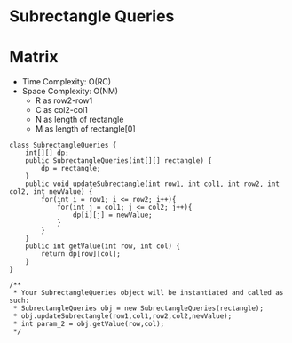 # Subrectangle Queries
# Matrix
* Time Complexity: O(RC)
* Space Complexity: O(NM)
	* R as row2-row1
	* C as col2-col1
	* N as length of rectangle
	* M as length of rectangle[0]
```
class SubrectangleQueries {
    int[][] dp;
    public SubrectangleQueries(int[][] rectangle) {
        dp = rectangle;
    }
    public void updateSubrectangle(int row1, int col1, int row2, int col2, int newValue) {
        for(int i = row1; i <= row2; i++){
            for(int j = col1; j <= col2; j++){
                dp[i][j] = newValue;
            }
        }
    }
    public int getValue(int row, int col) {
        return dp[row][col];
    }
}
```
```
/**
 * Your SubrectangleQueries object will be instantiated and called as such:
 * SubrectangleQueries obj = new SubrectangleQueries(rectangle);
 * obj.updateSubrectangle(row1,col1,row2,col2,newValue);
 * int param_2 = obj.getValue(row,col);
 */
```